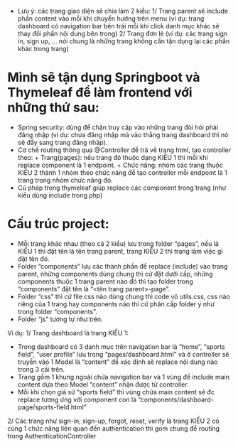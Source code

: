 * Lưu ý: các trang giao diện sẽ chia làm 2 kiểu:
1/ Trang parent sẽ include phần content vào mỗi khi chuyển hướng trên menu (ví dụ: trang dashboard có navigation bar bên trái mỗi khi click danh mục khác sẽ thay đổi phần nội dung bên trong)
2/ Trang đơn lẻ (ví dụ: các trang sign in, sign up, … nói chung là những trang không cần tận dụng lại các phần khác trong trang)

# Mình sẽ tận dụng Springboot và Thymeleaf để làm frontend với những thứ sau:
- Spring security: dùng để chặn truy cập vào những trang đòi hỏi phải đăng nhập (ví dụ: chưa đăng nhập mà vào thẳng trang dashboard thì nó sẽ đẩy sang trang đăng nhập).
- Cơ chế routing thông qua @Controller để trả về trang html, tạo controller theo:
       + Trang(pages): nếu trang đó thuộc dạng KIỂU 1 thì mỗi khi replace component là 1 endpoint.
       + Chức năng: nhóm các trang thuộc KIỂU 2 thành 1 nhóm theo chức năng để tạo controller mỗi endpoint là 1 trang trong nhóm chức năng đó.
- Cú pháp trong thymeleaf giúp replace các component trong trang (như kiểu dùng include trong php)

# Cấu trúc project:
- Mỗi trang khác nhau (theo cả 2 kiểu) lưu trong folder “pages”, nếu là KIỂU 1 thì đặt tên là tên trang parent, trang KIỂU 2 thì trang làm việc gì đặt tên đó.
- Folder “components” lưu các thành phần để replace (include) vào trang parent, những components dùng chung thì cứ đặt dưới cấp, những components thuộc 1 trang parent nào đó thì tạo folder trong “components” đặt tên là “<tên trang parent>-page”.
- Folder “css” thì cứ file css nào dùng chung thì code vô utils.css, css nào riêng của 1 trang hay components nào thì cứ phân cấp folder y như trong folder “components”.
- Folder “js” tương tự như trên.

Ví dụ:
1/ Trang dashboard là trang KIỂU 1:
- Trong dashboard có 3 danh mục trên navigation bar là “home”, “sports field”, “user profile” lưu trong “pages/dashboard.html” và ở controller sẽ truyền vào 1 Model là “content” để xác định sẽ replace nội dung nào trong 3 cái trên.
- Trang gồm 1 khung ngoài chứa navigation bar và 1 vùng để include main content dựa theo Model “content” nhận được từ controller.
- Mỗi khi chọn giả sử “sports field” thì vùng chứa main content sẽ đc replace tương ứng với component con là “components/dashboard-page/sports-field.html”

2/ Các trang như sign-in, sign-up, forgot, reset, verify là trang KIỂU 2 có cùng 1 chức năng liên quan đến authentication thì gom chung để routing trong AuthenticationController
